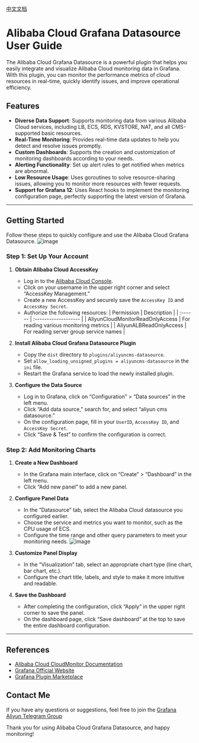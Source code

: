 [中文文档](https://github.com/roodkcab/aliyun-grafana-datasource/blob/master/README.%E4%B8%AD%E6%96%87.md)

# Alibaba Cloud Grafana Datasource User Guide

The Alibaba Cloud Grafana Datasource is a powerful plugin that helps you easily integrate and visualize Alibaba Cloud monitoring data in Grafana. With this plugin, you can monitor the performance metrics of cloud resources in real-time, quickly identify issues, and improve operational efficiency.

## Features

- **Diverse Data Support**: Supports monitoring data from various Alibaba Cloud services, including LB, ECS, RDS, KVSTORE, NAT, and all CMS-supported basic resources.
- **Real-Time Monitoring**: Provides real-time data updates to help you detect and resolve issues promptly.
- **Custom Dashboards**: Supports the creation and customization of monitoring dashboards according to your needs.
- **Alerting Functionality**: Set up alert rules to get notified when metrics are abnormal.
- **Low Resource Usage**: Uses goroutines to solve resource-sharing issues, allowing you to monitor more resources with fewer requests.
- **Support for Grafana 12**: Uses React hooks to implement the monitoring configuration page, perfectly supporting the latest version of Grafana.

---

## Getting Started

Follow these steps to quickly configure and use the Alibaba Cloud Grafana Datasource.
![image](https://github.com/user-attachments/assets/9052b482-5618-4327-bbf7-bb3df23b6cb8)

### Step 1: Set Up Your Account

1. **Obtain Alibaba Cloud AccessKey**
   - Log in to the [Alibaba Cloud Console](https://home.console.aliyun.com/).
   - Click on your username in the upper right corner and select “AccessKey Management.”
   - Create a new AccessKey and securely save the `AccessKey ID` and `AccessKey Secret`.
   - Authorize the following resources:
     | Permission | Description            |
     | :------ | :------------------- |
     | AliyunCloudMonitorReadOnlyAccess | For reading various monitoring metrics |
     | AliyunALBReadOnlyAccess | For reading server group service names |

2. **Install Alibaba Cloud Grafana Datasource Plugin**
   - Copy the `dist` directory to ```plugins/aliyuncms-datasource```.
   - Set ```allow_loading_unsigned_plugins = aliyuncms-datasource``` in the `ini` file.
   - Restart the Grafana service to load the newly installed plugin.

3. **Configure the Data Source**
   - Log in to Grafana, click on “Configuration” > “Data sources” in the left menu.
   - Click “Add data source,” search for, and select “aliyun cms datasource.”
   - On the configuration page, fill in your `UserID`, `AccessKey ID`, and `AccessKey Secret`.
   - Click “Save & Test” to confirm the configuration is correct.

### Step 2: Add Monitoring Charts

1. **Create a New Dashboard**
   - In the Grafana main interface, click on “Create” > “Dashboard” in the left menu.
   - Click “Add new panel” to add a new panel.

2. **Configure Panel Data**
   - In the “Datasource” tab, select the Alibaba Cloud datasource you configured earlier.
   - Choose the service and metrics you want to monitor, such as the CPU usage of ECS.
   - Configure the time range and other query parameters to meet your monitoring needs.
   ![image](https://github.com/user-attachments/assets/f39a031a-e969-481f-852f-9bb20fe3bb1d)

3. **Customize Panel Display**
   - In the “Visualization” tab, select an appropriate chart type (line chart, bar chart, etc.).
   - Configure the chart title, labels, and style to make it more intuitive and readable.

4. **Save the Dashboard**
   - After completing the configuration, click “Apply” in the upper right corner to save the panel.
   - On the dashboard page, click “Save dashboard” at the top to save the entire dashboard configuration.

---

## References

- [Alibaba Cloud CloudMonitor Documentation](https://help.aliyun.com/product/28572.html)
- [Grafana Official Website](https://grafana.com/)
- [Grafana Plugin Marketplace](https://grafana.com/grafana/plugins/)

## Contact Me

If you have any questions or suggestions, feel free to join the [Grafana Aliyun Telegram Group](https://t.me/grafana_aliyun)

Thank you for using Alibaba Cloud Grafana Datasource, and happy monitoring!
